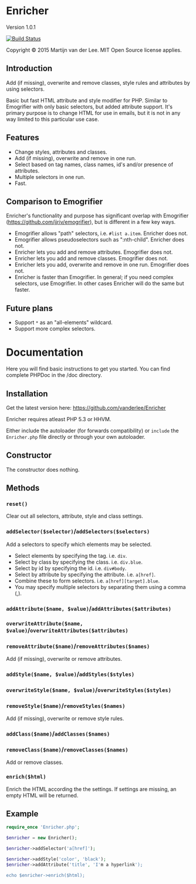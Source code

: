 Enricher
========
Version 1.0.1

[![Build Status](https://travis-ci.org/vanderlee/Enricher.svg?branch=master)](https://travis-ci.org/vanderlee/Enricher)

Copyright &copy; 2015 Martijn van der Lee.
MIT Open Source license applies.

Introduction
------------
Add (if missing), overwrite and remove classes, style rules and attributes by
using selectors.

Basic but fast HTML attribute and style modifier for PHP.
Similar to Emogrifier with only basic selectors, but added attribute support.
It's primary purpose is to change HTML for use in emails, but it is not in any
way limited to this particular use case.

Features
--------
*	Change styles, attributes and classes.
*	Add (if missing), overwrite and remove in one run.
*	Select based on tag names, class names, id's and/or presence of attributes.
*	Multiple selectors in one run.
*	Fast.

Comparison to Emogrifier
------------------------
Enricher's functionality and purpose has significant overlap with Emogrifier
(https://github.com/jjriv/emogrifier), but is different in a few key ways.
*	Emogrifier allows "path" selectors, i.e. `#list a.item`. Enricher does not.
*	Emogrifier allows pseudoselectors such as ":nth-child". Enricher does not.
*	Enricher lets you add and remove attributes. Emogrifier does not.
*	Enricher lets you add and remove classes. Emogrifier does not.
*	Enricher lets you add, overwrite and remove in one run. Emogrifier does not.
*	Enricher is faster than Emogrifier.
In general; if you need complex selectors, use Emogrifier. In other cases
Enricher will do the same but faster.

Future plans
------------
*	Support `*` as an "all-elements"  wildcard.
*	Support more complex selectors.

Documentation
=============
Here you will find basic instructions to get you started.
You can find complete PHPDoc in the /doc directory.

Installation
------------
Get the latest version here: https://github.com/vanderlee/Enricher

Enricher requires atleast PHP 5.3 or HHVM.

Either include the autoloader (for forwards compatibility) or `include` the
`Enricher.php` file directly or through your own autoloader.

Constructor
-----------
The constructor does nothing.

Methods
-------
### `reset()`
Clear out all selectors, attribute, style and class settings.

### `addSelector($selector)`/`addSelectors($selectors)`
Add a selectors to specify which elements may be selected.
*	Select elements by specifying the tag. i.e. `div`.
*	Select by class by specifying the class. i.e. `div.blue`.
*	Select by id by specifying the id. i.e. `div#body`.
*	Select by attribute by specifying the attribute. i.e. `a[href]`.
*	Combine these to form selectors. i.e. `a[href][target].blue`.
*	You may specify multiple selectors by separating them using a comma (,).

### `addAttribute($name, $value)`/`addAttributes($attributes)`
### `overwriteAttribute($name, $value)`/`overwriteAttributes($attributes)`
### `removeAttribute($name)`/`removeAttributes($names)`
Add (if missing), overwrite or remove attributes.

### `addStyle($name, $value)`/`addStyles($styles)`
### `overwriteStyle($name, $value)`/`overwriteStyles($styles)`
### `removeStyle($name)`/`removeStyles($names)`
Add (if missing), overwrite or remove style rules.

### `addClass($name)`/`addClasses($names)`
### `removeClass($name)`/`removeClasses($names)`
Add or remove classes.

### `enrich($html)`
Enrich the HTML according the the settings.
If settings are missing, an empty HTML will be returned.

Example
-------
```php
require_once 'Enricher.php';

$enricher = new Enricher();

$enricher->addSelector('a[href]');

$enricher->addStyle('color', 'black');
$enricher->addAttribute('title', 'I'm a hyperlink');

echo $enricher->enrich($html);
```
